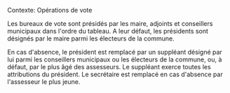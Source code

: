 Contexte: Opérations de vote

Les bureaux de vote sont présidés par les maire, adjoints et conseillers municipaux dans l'ordre du tableau. A leur défaut, les présidents sont désignés par le maire parmi les électeurs de la commune.

En cas d'absence, le président est remplacé par un suppléant désigné par lui parmi les conseillers municipaux ou les électeurs de la commune, ou, à défaut, par le plus âgé des assesseurs. Le suppléant exerce toutes les attributions du président. Le secrétaire est remplacé en cas d'absence par l'assesseur le plus jeune.